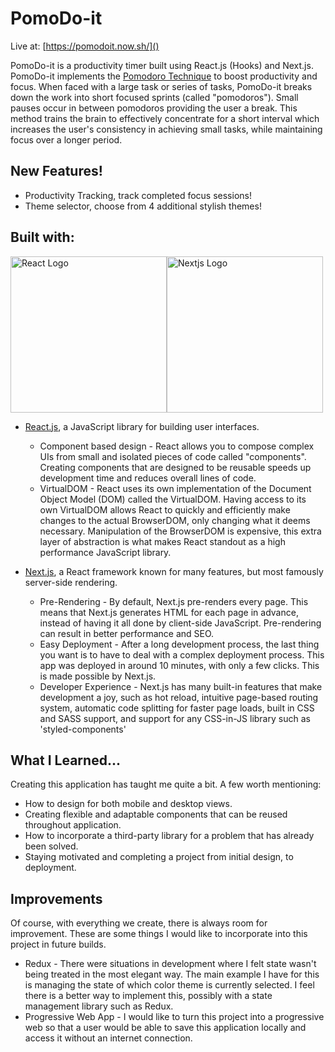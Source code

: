 # PomoDo-it

Live at: [https://pomodoit.now.sh/]()

PomoDo-it is a productivity timer built using React.js (Hooks) and Next.js. PomoDo-it implements the [Pomodoro Technique](https://lifehacker.com/productivity-101-a-primer-to-the-pomodoro-technique-1598992730) to boost productivity and focus. When faced with a large task or series of tasks, PomoDo-it breaks down the work into short focused sprints (called "pomodoros"). Small pauses occur in between pomodoros providing the user a break. This method trains the brain to effectively concentrate for a short interval which increases the user's consistency in achieving small tasks, while maintaining focus over a longer period.


## New Features!

- Productivity Tracking, track completed focus sessions!
- Theme selector, choose from 4 additional stylish themes!

## Built with:

<img src="https://user-images.githubusercontent.com/31228341/84543583-7972a700-acb0-11ea-8ff3-9400fe8765f4.png" width="250" alt="React Logo" /><img src="https://user-images.githubusercontent.com/31228341/84543916-277e5100-acb1-11ea-96e9-ed2b91173e42.png" width="250" alt="Nextjs Logo" />

- [React.js](https://reactjs.org), a JavaScript library for building user interfaces.
    - Component based design - React allows you to compose complex UIs from small and isolated pieces of code called "components". Creating components that are designed to be reusable speeds up development time and reduces overall lines of code. 
    - VirtualDOM - React uses its own implementation of the Document Object Model (DOM) called the VirtualDOM. Having access to its own VirtualDOM allows React to quickly and efficiently make changes to the actual BrowserDOM, only changing what it deems necessary. Manipulation of the BrowserDOM is expensive, this extra layer of abstraction is what makes React standout as a high performance JavaScript library. 

 
- [Next.js](https://nextjs.org), a React framework known for many features, but most famously server-side rendering.
    - Pre-Rendering - By default, Next.js pre-renders every page. This means that Next.js generates HTML for each page in advance, instead of having it all done by client-side JavaScript. Pre-rendering can result in better performance and SEO.
    - Easy Deployment - After a long development process, the last thing you want is to have to deal with a complex deployment process. This app was deployed in around 10 minutes, with only a few clicks. This is made possible by Next.js.
    - Developer Experience - Next.js has many built-in features that make development a joy, such as hot reload, intuitive page-based routing system, automatic code splitting for faster page loads, built in CSS and SASS support, and support for any CSS-in-JS library such as 'styled-components'
    
    
## What I Learned...

Creating this application has taught me quite a bit. A few worth mentioning: 
- How to design for both mobile and desktop views.
- Creating flexible and adaptable components that can be reused throughout application.
- How to incorporate a third-party library for a problem that has already been solved.
- Staying motivated and completing a project from initial design, to deployment.

## Improvements
Of course, with everything we create, there is always room for improvement. These are some things I would like to incorporate into this project in future builds.

- Redux - There were situations in development where I felt state wasn't being treated in the most elegant way. The main example I have for this is managing the state of which color theme is currently selected. I feel there is a better way to implement this, possibly with a state management library such as Redux.
- Progressive Web App - I would like to turn this project into a progressive web so that a user would be able to save this application locally and access it without an internet connection.  
